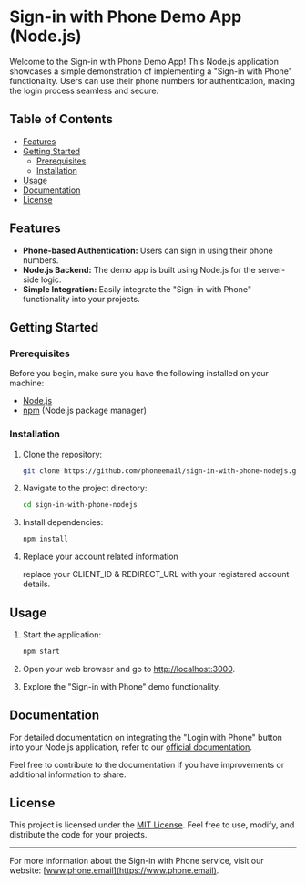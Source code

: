 # Sign-in with Phone Demo App (Node.js)

Welcome to the Sign-in with Phone Demo App! This Node.js application showcases a simple demonstration of implementing a "Sign-in with Phone" functionality. Users can use their phone numbers for authentication, making the login process seamless and secure.

## Table of Contents

- [Features](#features)
- [Getting Started](#getting-started)
  - [Prerequisites](#prerequisites)
  - [Installation](#installation)
- [Usage](#usage)
- [Documentation](#documentation)
- [License](#license)

## Features

- **Phone-based Authentication:** Users can sign in using their phone numbers.
- **Node.js Backend:** The demo app is built using Node.js for the server-side logic.
- **Simple Integration:** Easily integrate the "Sign-in with Phone" functionality into your projects.

## Getting Started

### Prerequisites

Before you begin, make sure you have the following installed on your machine:

- [Node.js](https://nodejs.org/)
- [npm](https://www.npmjs.com/) (Node.js package manager)

### Installation

1. Clone the repository:

    ```bash
    git clone https://github.com/phoneemail/sign-in-with-phone-nodejs.git
    ```

2. Navigate to the project directory:

    ```bash
    cd sign-in-with-phone-nodejs
    ```

3. Install dependencies:

    ```bash
    npm install
    ```

4. Replace your account related information
   
    replace your CLIENT_ID & REDIRECT_URL with your registered account details.
     

## Usage

1. Start the application:

    ```bash
    npm start
    ```

2. Open your web browser and go to [http://localhost:3000](http://localhost:3000).

3. Explore the "Sign-in with Phone" demo functionality.

## Documentation

For detailed documentation on integrating the "Login with Phone" button into your Node.js application, refer to our [official documentation](https://www.phone.email/docs#nodejs).

Feel free to contribute to the documentation if you have improvements or additional information to share.



## License

This project is licensed under the [MIT License](LICENSE). Feel free to use, modify, and distribute the code for your projects.

---

For more information about the Sign-in with Phone service, visit our website: [www.phone.email](https://www.phone.email).
